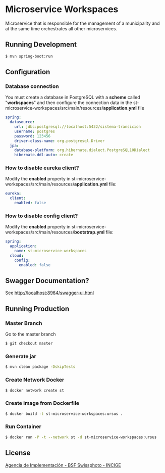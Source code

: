 # Microservice Workspaces

Microservice that is responsible for the management of a municipality and at the same time orchestrates all other microservices.

## Running Development

```sh
$ mvn spring-boot:run
```

## Configuration 

### Database connection

You must create a database in PostgreSQL with a **scheme** called "**workspaces**" and then configure the connection data in the st-microservice-workspaces/src/main/resources/**application.yml** file

```yml
spring:
  datasource:
    url: jdbc:postgresql://localhost:5432/sistema-transicion
    username: postgres
    password: 123456
    driver-class-name: org.postgresql.Driver
  jpa:
    database-platform: org.hibernate.dialect.PostgreSQL10Dialect
    hibernate.ddl-auto: create
```

### How to disable eureka client?

Modify the **enabled** property in st-microservice-workspaces/src/main/resources/**application.yml** file:

```yml
eureka:
  client:
    enabled: false
```

### How to disable config client?

Modify the **enabled** property in st-microservice-workspaces/src/main/resources/**bootstrap.yml** file:

```yml
spring:
  application:
    name: st-microservice-workspaces
  cloud:
    config:
      enabled: false
```

## Swagger Documentation?

See [http://localhost:8964/swagger-ui.html](http://localhost:8964/swagger-ui.html)

## Running Production

### Master Branch

Go to the master branch

```sh
$ git checkout master
```

### Generate jar

```sh
$ mvn clean package -DskipTests
```

### Create Network Docker

```sh
$ docker network create st
```

### Create image from Dockerfile

```sh
$ docker build -t st-microservice-workspaces:ursus .
```

### Run Container

```sh
$ docker run -P -t --network st -d st-microservice-workspaces:ursus
```

## License

[Agencia de Implementación - BSF Swissphoto - INCIGE](https://github.com/AgenciaImplementacion/st-microservice-workspaces/blob/master/LICENSE)